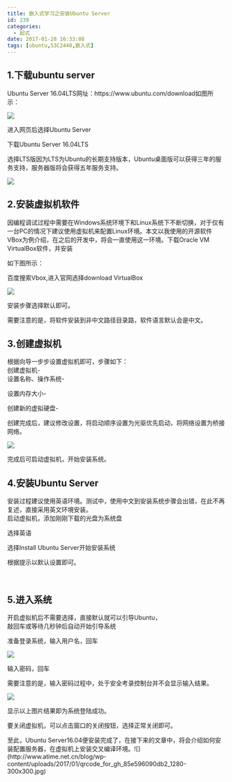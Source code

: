 ```yaml
---
title: 嵌入式学习之安装Ubuntu Server
id: 239
categories:
  - 起式
date: 2017-01-28 16:33:08
tags: [ubuntu,S3C2440,嵌入式]
---
```


## <span class="" title="" data-original-title="">1.</span>下载ubuntu server

<section class="" data-tools="135编辑器" data-id="84261"><section class=""><section class="" data-style="color: rgb(51, 51, 51); font-size: 1em; line-height: 1.75em; word-break: break-all; word-wrap: break-word; text-align: justify;">Ubuntu Server 16.04LTS网址：https://www.ubuntu.com/download如图所示：

![](http://www.atime.net.cn/blog/wp-content/uploads/2017/01/捕获-15.png)

</section><section><section></section></section></section></section>进入网页后选择Ubuntu Server

下载Ubuntu Server 16.04LTS

选择LTS版因为LTS为Ubuntu的长期支持版本，Ubuntu桌面版可以获得三年的服务支持，服务器版将会获得五年服务支持。

![](http://www.atime.net.cn/blog/wp-content/uploads/2017/01/捕获-16.png)

## <span class="" title="" data-original-title="">2.</span>**安装虚拟机软件**

<section class="" data-tools="135编辑器" data-id="84261"><section class=""><section class="" data-style="color: rgb(51, 51, 51); font-size: 1em; line-height: 1.75em; word-break: break-all; word-wrap: break-word; text-align: justify;">因编程调试过程中需要在Windows系统环境下和Linux系统下不断切换，对于仅有一台PC的情况下建议使用虚拟机来配置Linux环境。本文以我使用的开源软件VBox为例介绍，在之后的开发中，将会一直使用这一环境。下载Oracle VM VirtualBox软件，并安装

如下图所示：

</section><section><section></section></section></section></section>百度搜索Vbox,进入官网选择download VirtualBox

![](http://www.atime.net.cn/blog/wp-content/uploads/2017/01/捕获-17.png)

安装步骤选择默认即可。

需要注意的是，将软件安装到非中文路径目录路，软件语言默认会是中文。

<section class="" data-tools="135编辑器" data-id="33">

## <span class="" title="" data-original-title="">3.</span>创建虚拟机

</section><section class="" data-tools="135编辑器" data-id="84261"><section class=""><section><section></section><section></section></section><section class="" data-style="color: rgb(51, 51, 51); font-size: 1em; line-height: 1.75em; word-break: break-all; word-wrap: break-word; text-align: justify;">根据向导一步步设置虚拟机即可，步骤如下：</section><section class="" data-style="color: rgb(51, 51, 51); font-size: 1em; line-height: 1.75em; word-break: break-all; word-wrap: break-word; text-align: justify;">创建虚拟机-</section><section class="" data-style="color: rgb(51, 51, 51); font-size: 1em; line-height: 1.75em; word-break: break-all; word-wrap: break-word; text-align: justify;">设置名称、操作系统-

设置内存大小-

创建新的虚拟硬盘-

创建完成后，建议修改设置，将启动顺序设置为光驱优先启动，将网络设置为桥接网络。

![](http://www.atime.net.cn/blog/wp-content/uploads/2017/01/捕获-18.png)

完成后可启动虚拟机，开始安装系统。

## 4.**安装Ubuntu Server**

<section class="" data-tools="135编辑器" data-id="84261"><section class=""><section class="" data-style="color: rgb(51, 51, 51); font-size: 1em; line-height: 1.75em; word-break: break-all; word-wrap: break-word; text-align: justify;">安装过程建议使用英语环境。测试中，使用中文到安装系统步骤会出错，在此不再复述，直接采用英文环境安装。</section><section><section></section></section></section></section>启动虚拟机，添加刚刚下载的光盘为系统盘

选择英语

选择Install Ubuntu Server开始安装系统

根据提示以默认设置即可。

&nbsp;

## 5.**进入系统**

<section class="" data-tools="135编辑器" data-id="84261"><section class=""><section class="" data-style="color: rgb(51, 51, 51); font-size: 1em; line-height: 1.75em; word-break: break-all; word-wrap: break-word; text-align: justify;">开启虚拟机后不需要选择，直接默认就可以引导Ubuntu，</section><section><section></section></section></section></section>敲回车或等待几秒钟后自动开始引导系统

准备登录系统，输入用户名，回车

![](http://www.atime.net.cn/blog/wp-content/uploads/2017/01/捕获-20.png)

输入密码，回车

需要注意的是，输入密码过程中，处于安全考录控制台并不会显示输入结果。

![](http://www.atime.net.cn/blog/wp-content/uploads/2017/01/捕获-19.png)

显示以上图片结果即为系统登陆成功。

要关闭虚拟机，可以点击窗口的关闭按钮，选择正常关闭即可。

<section class="" data-tools="135编辑器" data-id="29735"><section></section><section><section data-width="50%"><section></section></section><section class="" data-style="text-indent: 2em;">至此，Ubuntu Server16.04便安装完成了，在接下来的文章中，将会介绍如何安装配置服务器，在虚拟机上安装交叉编译环境。![](http://www.atime.net.cn/blog/wp-content/uploads/2017/01/qrcode_for_gh_85e596090db2_1280-300x300.jpg)</section></section></section></section></section></section>&nbsp;